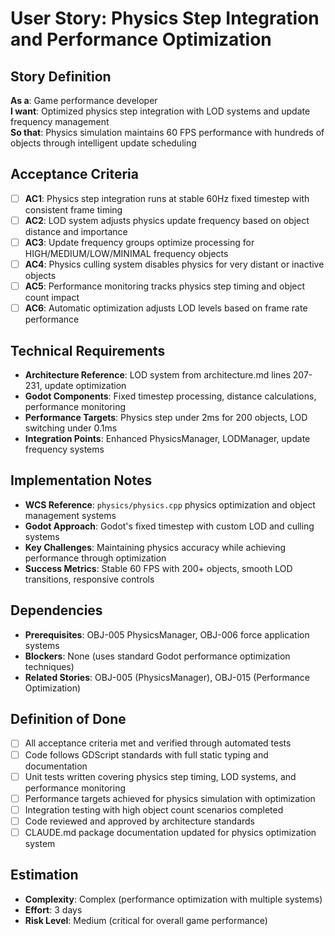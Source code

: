 # User Story: Physics Step Integration and Performance Optimization

## Story Definition
**As a**: Game performance developer  
**I want**: Optimized physics step integration with LOD systems and update frequency management  
**So that**: Physics simulation maintains 60 FPS performance with hundreds of objects through intelligent update scheduling

## Acceptance Criteria
- [ ] **AC1**: Physics step integration runs at stable 60Hz fixed timestep with consistent frame timing
- [ ] **AC2**: LOD system adjusts physics update frequency based on object distance and importance
- [ ] **AC3**: Update frequency groups optimize processing for HIGH/MEDIUM/LOW/MINIMAL frequency objects
- [ ] **AC4**: Physics culling system disables physics for very distant or inactive objects
- [ ] **AC5**: Performance monitoring tracks physics step timing and object count impact
- [ ] **AC6**: Automatic optimization adjusts LOD levels based on frame rate performance

## Technical Requirements
- **Architecture Reference**: LOD system from architecture.md lines 207-231, update optimization
- **Godot Components**: Fixed timestep processing, distance calculations, performance monitoring
- **Performance Targets**: Physics step under 2ms for 200 objects, LOD switching under 0.1ms  
- **Integration Points**: Enhanced PhysicsManager, LODManager, update frequency systems

## Implementation Notes
- **WCS Reference**: `physics/physics.cpp` physics optimization and object management systems
- **Godot Approach**: Godot's fixed timestep with custom LOD and culling systems
- **Key Challenges**: Maintaining physics accuracy while achieving performance through optimization
- **Success Metrics**: Stable 60 FPS with 200+ objects, smooth LOD transitions, responsive controls

## Dependencies
- **Prerequisites**: OBJ-005 PhysicsManager, OBJ-006 force application systems
- **Blockers**: None (uses standard Godot performance optimization techniques)
- **Related Stories**: OBJ-005 (PhysicsManager), OBJ-015 (Performance Optimization)

## Definition of Done
- [ ] All acceptance criteria met and verified through automated tests
- [ ] Code follows GDScript standards with full static typing and documentation
- [ ] Unit tests written covering physics step timing, LOD systems, and performance monitoring
- [ ] Performance targets achieved for physics simulation with optimization
- [ ] Integration testing with high object count scenarios completed
- [ ] Code reviewed and approved by architecture standards
- [ ] CLAUDE.md package documentation updated for physics optimization system

## Estimation
- **Complexity**: Complex (performance optimization with multiple systems)
- **Effort**: 3 days
- **Risk Level**: Medium (critical for overall game performance)